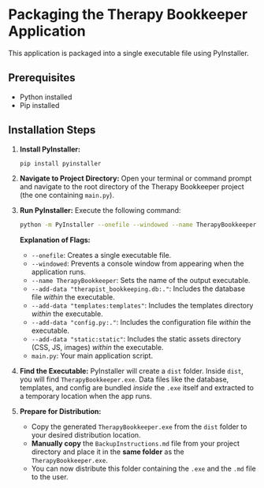 # Packaging the Therapy Bookkeeper Application

This application is packaged into a single executable file using PyInstaller.

## Prerequisites

-   Python installed
-   Pip installed

## Installation Steps

1.  **Install PyInstaller:**
    ```bash
    pip install pyinstaller
    ```

2.  **Navigate to Project Directory:**
    Open your terminal or command prompt and navigate to the root directory of the Therapy Bookkeeper project (the one containing `main.py`).

3.  **Run PyInstaller:**
    Execute the following command:

    ```bash
    python -m PyInstaller --onefile --windowed --name TherapyBookkeeper --add-data "therapist_bookkeeping.db:." --add-data "templates:templates" --add-data "config.py:." --add-data "static:static" main.py
    ```

    **Explanation of Flags:**
    *   `--onefile`: Creates a single executable file.
    *   `--windowed`: Prevents a console window from appearing when the application runs.
    *   `--name TherapyBookkeeper`: Sets the name of the output executable.
    *   `--add-data "therapist_bookkeeping.db:."`: Includes the database file *within* the executable.
    *   `--add-data "templates:templates"`: Includes the templates directory *within* the executable.
    *   `--add-data "config.py:."`: Includes the configuration file *within* the executable.
    *   `--add-data "static:static"`: Includes the static assets directory (CSS, JS, images) *within* the executable.
    *   `main.py`: Your main application script.

4.  **Find the Executable:**
    PyInstaller will create a `dist` folder. Inside `dist`, you will find `TherapyBookkeeper.exe`. Data files like the database, templates, and config are bundled *inside* the `.exe` itself and extracted to a temporary location when the app runs.

5.  **Prepare for Distribution:**
    *   Copy the generated `TherapyBookkeeper.exe` from the `dist` folder to your desired distribution location.
    *   **Manually copy** the `BackupInstructions.md` file from your project directory and place it in the **same folder** as the `TherapyBookkeeper.exe`.
    *   You can now distribute this folder containing the `.exe` and the `.md` file to the user.
